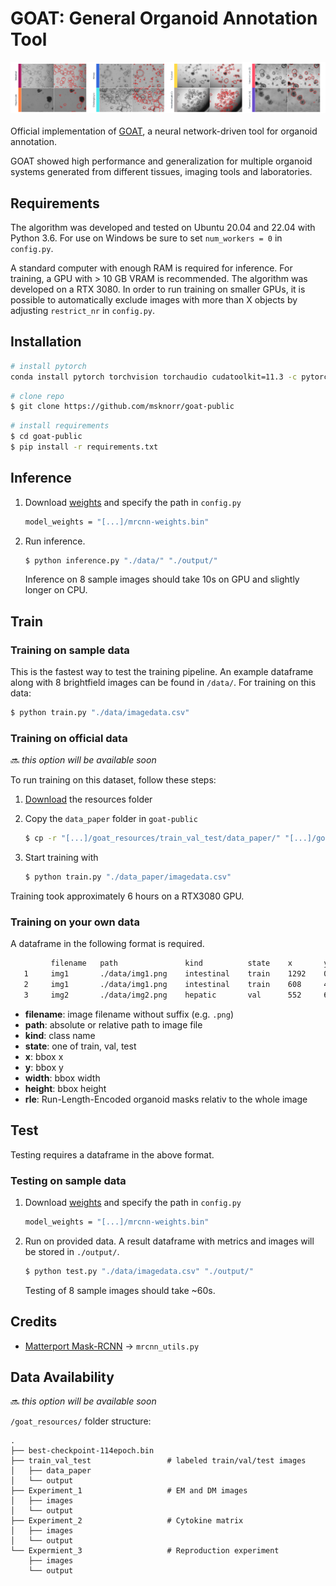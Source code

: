 # GOAT: General Organoid Annotation Tool
![Test Image 1](goat/plot.png)
<br /><br />Official implementation of [GOAT](https://github.com/msknorr/goat-public), a neural network-driven tool for organoid annotation.

GOAT showed high performance and generalization for multiple organoid systems generated
from different tissues, imaging tools and laboratories.



## Requirements

The algorithm was developed and tested on Ubuntu 20.04 and 22.04 with Python 3.6.
For use on Windows be sure to set `num_workers = 0` in `config.py`.

A standard computer with enough RAM is required for inference. For training, a GPU with > 10 GB VRAM is recommended. The algorithm was developed on a RTX 3080. In order to run training on smaller GPUs, it is possible to automatically exclude images with more than X objects by adjusting `restrict_nr` in `config.py`.  

## Installation
```sh
# install pytorch
conda install pytorch torchvision torchaudio cudatoolkit=11.3 -c pytorch
```
```sh
# clone repo
$ git clone https://github.com/msknorr/goat-public
```
```sh
# install requirements
$ cd goat-public
$ pip install -r requirements.txt
```

## Inference

1. Download [weights](https://drive.google.com/file/d/1WvuRfUu613QLxJR2IOsH4wwWxuQ7TJ8p/view?usp=sharing) and specify the path in `config.py`
   ```sh
   model_weights = "[...]/mrcnn-weights.bin"
   ```
2. Run inference. 
   ```sh
   $ python inference.py "./data/" "./output/"
   ```
   Inference on 8 sample images should take 10s on GPU and slightly longer on CPU. 
## Train
###  Training on sample data
This is the fastest way to test the training pipeline.
An example dataframe along with 8 brightfield images can be found in ``/data/``.
For training on this data:
   ```sh
   $ python train.py "./data/imagedata.csv"
   ``` 

###
###  Training on official data 
:soon: *this option will be available soon*

To run training on this dataset, follow these steps:
1. [Download](https://zenodo.org/) the resources folder
2. Copy the `data_paper` folder in `goat-public`
     ```sh
   $ cp -r "[...]/goat_resources/train_val_test/data_paper/" "[...]/goat-public/data_paper/"
   ``` 
3. Start training with

   ```sh
   $ python train.py "./data_paper/imagedata.csv"
   ``` 
Training took approximately 6 hours on a RTX3080 GPU.
###
###  Training on your own data
A dataframe in the following format is required.
   ```sh
            filename   path               kind          state    x       y     width   height   rle
      1     img1       ./data/img1.png    intestinal    train    1292    0     240     162      <...>
      2     img1       ./data/img1.png    intestinal    train    608     486   333     387      <...>
      3     img2       ./data/img2.png    hepatic       val      552     693   248     267      <...>
   ```
- <b>filename</b>: image filename without suffix (e.g. `.png`)
- <b>path</b>: absolute or relative path to image file
- <b>kind</b>: class name
- <b>state</b>: one of train, val, test
- <b>x</b>: bbox x
- <b>y</b>: bbox y
- <b>width</b>: bbox width
- <b>height</b>: bbox height
- <b>rle</b>: Run-Length-Encoded organoid masks relativ to the whole image

## Test
Testing requires a dataframe in the above format.
###  Testing on sample data

1. Download [weights](https://drive.google.com/file/d/1WvuRfUu613QLxJR2IOsH4wwWxuQ7TJ8p/view?usp=sharing) and specify the path in `config.py`
   ```sh
   model_weights = "[...]/mrcnn-weights.bin"
   ```
2. Run on provided data. A result dataframe with metrics and images will be stored in `./output/`.
   ```sh
   $ python test.py "./data/imagedata.csv" "./output/"
   ``` 
   Testing of 8 sample images should take ~60s.

   
## Credits
- [Matterport Mask-RCNN](https://github.com/matterport/Mask_RCNN) -> `mrcnn_utils.py`

## Data Availability
:soon: *this option will be available soon*

``/goat_resources/`` folder structure:

    .
    ├── best-checkpoint-114epoch.bin
    ├── train_val_test                 # labeled train/val/test images
    │   ├── data_paper  
    │   └── output
    ├── Experiment_1                   # EM and DM images
    │   ├── images  
    │   └── output 
    ├── Experiment_2                   # Cytokine matrix
    │   ├── images  
    │   └── output
    └── Expermient_3                   # Reproduction experiment
        ├── images  
        └── output
